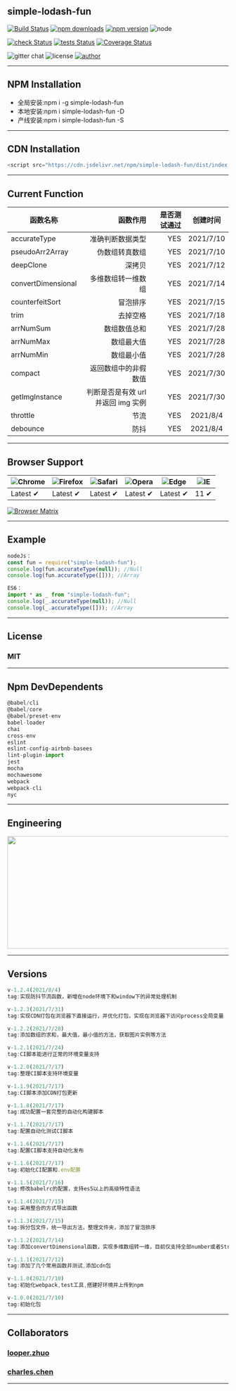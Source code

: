 ## **simple-lodash-fun**

[![Build Status](https://www.travis-ci.com/zhuominlooper/2021-javascript.svg?branch=main)](https://www.travis-ci.com/zhuominlooper/2021-javascript)
[![npm downloads](https://img.shields.io/npm/dm/simple-lodash-fun.svg)](https://www.npmjs.com/package/simple-lodash-fun)
[![npm version](https://img.shields.io/npm/v/simple-lodash-fun.svg)](https://www.npmjs.com/package/simple-lodash-fun)
![node](https://img.shields.io/badge/node%40latest-%3E%3D%206.0.0-brightgreen)

[![check Status](https://img.shields.io/badge/checks-passing-brightgreen)](https://github.com/zhuominlooper/2021-javascript/pulls)
[![tests Status](https://img.shields.io/badge/test-passing-brightgreen)](https://coveralls.io/github/zhuominlooper/2021-javascript)
[![Coverage Status](https://coveralls.io/repos/github/zhuominlooper/2021-javascript/badge.svg?branch=dev)](https://coveralls.io/github/zhuominlooper/2021-javascript?branch=dev)

![gitter chat](https://img.shields.io/gitter/room/mzabriskie/simple-lodash-fun.svg)
![license](https://img.shields.io/badge/license-MIT-green)
[![author](https://img.shields.io/badge/author-looper.zhuo-orange)](https://github.com/zhuominlooper)

---

## **NPM Installation**

- 全局安装:npm i -g simple-lodash-fun
- 本地安装:npm i simple-lodash-fun -D
- 产线安装:npm i simple-lodash-fun -S

---

## **CDN Installation**

```javascript
<script src="https://cdn.jsdelivr.net/npm/simple-lodash-fun/dist/index.umd.min.js"></script>
```

---

## **Current Function**

| 函数名称           |                           函数作用 | 是否测试通过 | 创建时间  |
| ------------------ | ---------------------------------: | -----------: | :-------: |
| accurateType       |                   准确判断数据类型 |          YES | 2021/7/10 |
| pseudoArr2Array    |                     伪数组转真数组 |          YES | 2021/7/10 |
| deepClone          |                             深拷贝 |          YES | 2021/7/12 |
| convertDimensional |                 多维数组转一维数组 |          YES | 2021/7/14 |
| counterfeitSort    |                           冒泡排序 |          YES | 2021/7/15 |
| trim               |                           去掉空格 |          YES | 2021/7/18 |
| arrNumSum          |                       数组数值总和 |          YES | 2021/7/28 |
| arrNumMax          |                         数组最大值 |          YES | 2021/7/28 |
| arrNumMin          |                         数组最小值 |          YES | 2021/7/28 |
| compact            |               返回数组中的非假数值 |          YES | 2021/7/30 |
| getImgInstance     | 判断是否是有效 url 并返回 img 实例 |          YES | 2021/7/30 |
| throttle           |                               节流 |          YES | 2021/8/4  |
| debounce           |                               防抖 |          YES | 2021/8/4  |

---

## **Browser Support**

| ![Chrome](https://raw.github.com/alrra/browser-logos/master/src/chrome/chrome_48x48.png) | ![Firefox](https://raw.github.com/alrra/browser-logos/master/src/firefox/firefox_48x48.png) | ![Safari](https://raw.github.com/alrra/browser-logos/master/src/safari/safari_48x48.png) | ![Opera](https://raw.github.com/alrra/browser-logos/master/src/opera/opera_48x48.png) | ![Edge](https://raw.github.com/alrra/browser-logos/master/src/edge/edge_48x48.png) | ![IE](https://raw.github.com/alrra/browser-logos/master/src/archive/internet-explorer_9-11/internet-explorer_9-11_48x48.png) |
| ---------------------------------------------------------------------------------------- | ------------------------------------------------------------------------------------------- | ---------------------------------------------------------------------------------------- | ------------------------------------------------------------------------------------- | ---------------------------------------------------------------------------------- | ---------------------------------------------------------------------------------------------------------------------------- |
| Latest ✔                                                                                 | Latest ✔                                                                                    | Latest ✔                                                                                 | Latest ✔                                                                              | Latest ✔                                                                           | 11 ✔                                                                                                                         |

[![Browser Matrix](https://saucelabs.com/open_sauce/build_matrix/axios.svg)](https://saucelabs.com/u/axios)

---

## **Example**

```javascript
nodeJs：
const fun = require("simple-lodash-fun");
console.log(fun.accurateType(null)); //Null
console.log(fun.accurateType([])); //Array
```

```javascript
ES6：
import * as _ from "simple-lodash-fun";
console.log(_.accurateType(null)); //Null
console.log(_.accurateType([])); //Array
```

---

## **License**

### MIT

---

## **Npm DevDependents**

```javascript
@babel/cli
@babel/core
@babel/preset-env
babel-loader
chai
cross-env
eslint
eslint-config-airbnb-basees
lint-plugin-import
jest
mocha
mochawesome
webpack
webpack-cli
nyc
```

---

## **Engineering**

 <img src="https://user-gold-cdn.xitu.io/2018/5/13/163583bef8f07f05?imageView2/0/w/1280/h/960/format/webp/ignore-error/1" width=556 height=256 />

---

## **Versions**

```javascript
v-1.2.4(2021/8/4)
tag:实现防抖节流函数，新增在node环境下和window下的异常处理机制

v-1.2.3(2021/7/31)
tag:实现CDN打包在浏览器下直接运行，并优化打包，实现在浏览器下访问process全局变量

v-1.2.2(2021/7/28)
tag:添加数组的求和，最大值，最小值的方法，获取图片实例等方法

v-1.2.1(2021/7/24)
tag:CI脚本能进行正常的环境变量支持

v-1.2.0(2021/7/17)
tag:整理CI脚本支持环境变量

v-1.1.9(2021/7/17)
tag:CI脚本添加CDN打包更新

v-1.1.8(2021/7/17)
tag:成功配置一套完整的自动化构建脚本

v-1.1.7(2021/7/17)
tag:配置自动化测试CI脚本

v-1.1.6(2021/7/17)
tag:配置CI脚本支持自动化发布

v-1.1.6(2021/7/17)
tag:初始化CI配置和.env配置

v-1.1.5(2021/7/16)
tag:修改babelrc的配置，支持es5以上的高级特性语法

v-1.1.4(2021/7/15)
tag:采用整合的方式导出函数

v-1.1.3(2021/7/15)
tag:拆分包文件，统一导出方法，整理文件夹，添加了冒泡排序

v-1.1.2(2021/7/14)
tag:添加convertDimensional函数，实现多维数组转一维，目前仅支持全部number或者String的多维数组转为number的一维数组

v-1.1.1(2021/7/12)
tag:添加了几个常用函数并测试,添加cdn包

v-1.1.0(2021/7/10)
tag:初始化webpack,test工具,搭建好环境并上传到npm

v-1.0.0(2021/7/10)
tag:初始化包


```

---

## **Collaborators**

### **[looper.zhuo](https://github.com/zhuominlooper)**

### **[charles.chen](https://github.com/Ahh-h)**

---
